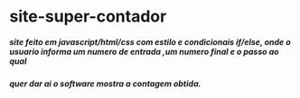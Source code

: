 # site-super-contador
##### site feito em javascript/html/css com estilo e condicionais if/else, onde o usuario informa um numero de entrada ,um numero final e o passo ao qual 
##### quer dar ai o software mostra a contagem obtida.

